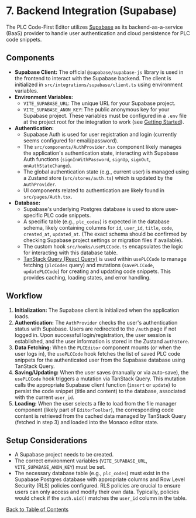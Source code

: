 # 7. Backend Integration (Supabase)

The PLC Code-First Editor utilizes [Supabase](https://supabase.com/) as its backend-as-a-service (BaaS) provider to handle user authentication and cloud persistence for PLC code snippets.

## Components

*   **Supabase Client:** The official `@supabase/supabase-js` library is used in the frontend to interact with the Supabase backend. The client is initialized in `src/integrations/supabase/client.ts` using environment variables.
*   **Environment Variables:**
    *   `VITE_SUPABASE_URL`: The unique URL for your Supabase project.
    *   `VITE_SUPABASE_ANON_KEY`: The public anonymous key for your Supabase project.
    These variables must be configured in a `.env` file at the project root for the integration to work (see [Getting Started](./02-getting-started.md)).
*   **Authentication:**
    *   Supabase Auth is used for user registration and login (currently seems configured for email/password).
    *   The `src/components/AuthProvider.tsx` component likely manages the application's authentication state, interacting with Supabase Auth functions (`signInWithPassword`, `signUp`, `signOut`, `onAuthStateChange`).
    *   The global authentication state (e.g., current user) is managed using a Zustand store (`src/stores/auth.ts`) which is updated by the `AuthProvider`.
    *   UI components related to authentication are likely found in `src/pages/Auth.tsx`.
*   **Database:**
    *   Supabase's underlying Postgres database is used to store user-specific PLC code snippets.
    *   A specific table (e.g., `plc_codes`) is expected in the database schema, likely containing columns for `id`, `user_id`, `title`, `code`, `created_at`, `updated_at`. (The exact schema should be confirmed by checking Supabase project settings or migration files if available).
    *   The custom hook `src/hooks/usePLCCode.ts` encapsulates the logic for interacting with this database table.
    *   [TanStack Query (React Query)](https://tanstack.com/query/latest) is used within `usePLCCode` to manage fetching (`plcCodes` query) and mutations (`savePLCCode`, `updatePLCCode`) for creating and updating code snippets. This provides caching, loading states, and error handling.

## Workflow

1.  **Initialization:** The Supabase client is initialized when the application loads.
2.  **Authentication:** The `AuthProvider` checks the user's authentication status with Supabase. Users are redirected to the `/auth` page if not logged in. Upon successful login/registration, the user session is established, and the user information is stored in the Zustand `authStore`.
3.  **Data Fetching:** When the `PLCEditor` component mounts (or when the user logs in), the `usePLCCode` hook fetches the list of saved PLC code snippets for the authenticated user from the Supabase database using TanStack Query.
4.  **Saving/Updating:** When the user saves (manually or via auto-save), the `usePLCCode` hook triggers a mutation via TanStack Query. This mutation calls the appropriate Supabase client function (`insert` or `update`) to persist the code snippet (title and content) to the database, associated with the current `user_id`.
5.  **Loading:** When the user selects a file to load from the file manager component (likely part of `EditorToolbar`), the corresponding code content is retrieved from the cached data managed by TanStack Query (fetched in step 3) and loaded into the Monaco editor state.

## Setup Considerations

*   A Supabase project needs to be created.
*   The correct environment variables (`VITE_SUPABASE_URL`, `VITE_SUPABASE_ANON_KEY`) must be set.
*   The necessary database table (e.g., `plc_codes`) must exist in the Supabase Postgres database with appropriate columns and Row Level Security (RLS) policies configured. RLS policies are crucial to ensure users can only access and modify their own data. Typically, policies would check if the `auth.uid()` matches the `user_id` column in the table.

[Back to Table of Contents](./README.md)